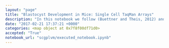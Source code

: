 ```yaml
---
layout: "page"
title: "Blastocyst Development in Mice: Single Cell TaqMan Arrays"
description: "In this notebook we follow (Buettner and Theis, 2012) and use the GP-LVM to analyze some single cell data from (Guo et al., 2010). They performed qPCR TaqMan array on single cells from the developing blastocyst in mouse. The data is taken from the early stages of development when the Blastocyst is forming. At the 32 cell stage the data is already separated into the trophectoderm (TE) which goes onto form the placenta and the inner cellular mass (ICM). The ICM further differentiates into the epiblast (EPI)---which gives rise to the endoderm, mesoderm and ectoderm---and the primitive endoderm (PE) which develops into the amniotic sack. Guo et al selected 48 genes for expression measurement. They labelled the resulting cells and their labels are included as an aide to visualization."
date: "2017-02-21 17:37:21 +0000"
categories: <map object at 0x7f8f00df71d0>
accepted: "True"
notebook_url: "scgplvm/executed_notebook.ipynb"
---
```

